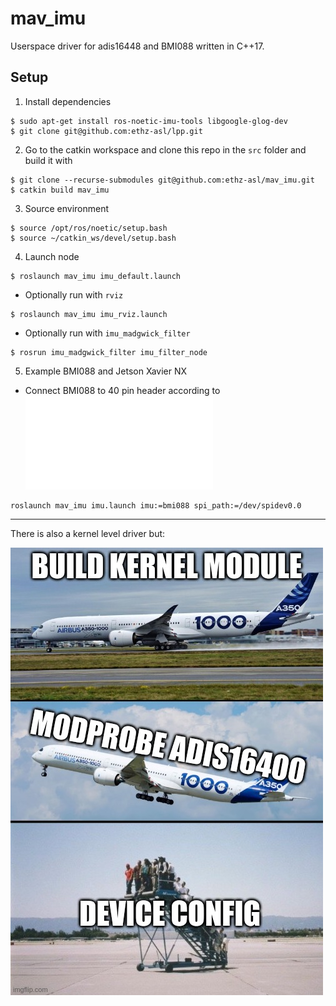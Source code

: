 # mav_imu

Userspace driver for adis16448 and BMI088 written in C++17.

## Setup

1. Install dependencies

```shell
$ sudo apt-get install ros-noetic-imu-tools libgoogle-glog-dev
$ git clone git@github.com:ethz-asl/lpp.git
```

2. Go to the catkin workspace and clone this repo in the `src` folder and build it with
```shell
$ git clone --recurse-submodules git@github.com:ethz-asl/mav_imu.git
$ catkin build mav_imu
```
3. Source environment

```shell
$ source /opt/ros/noetic/setup.bash
$ source ~/catkin_ws/devel/setup.bash
```

4. Launch node
```shell
$ roslaunch mav_imu imu_default.launch
```

- Optionally run with `rviz`

```shell
$ roslaunch mav_imu imu_rviz.launch
```

- Optionally run with `imu_madgwick_filter`

```shell
$ rosrun imu_madgwick_filter imu_filter_node
```

5. Example BMI088 and Jetson Xavier NX
- Connect BMI088 to 40 pin header according to ![schematics](docs/Connection_BMI088_to_Jetson_Xavier_NX.pdf)
```
roslaunch mav_imu imu.launch imu:=bmi088 spi_path:=/dev/spidev0.0
```

***

There is also a kernel level driver but:

![](docs/adis16400.png)

